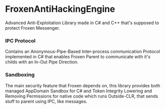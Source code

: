 # FroxenAntiHackingEngine
Advanced Anti-Exploitation Library made in C# and C++ that's supposed to protect Froxen Messenger.

### IPC Protocol
Contains an Anonymous-Pipe-Based Inter-process communication Protocol implemented in C# that enables Froxen Parent to communicate with it's childs with an In-Out Pipe Direction.

### Sandboxing
The main security feature that Froxen depends on, this library provides both managed AppDomain Sandbox for C# and Token Integrity Lowering and Removing Permissions for native code which runs Outside-CLR, that sends stuff to parent using IPC, like messages.
